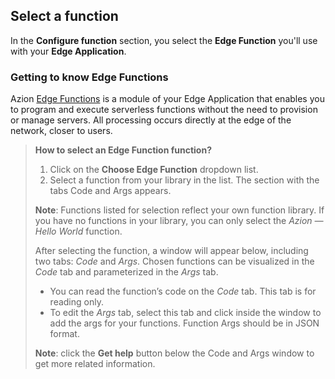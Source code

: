 ## Select a function

In the **Configure function** section, you select the **Edge Function** you'll use with your **Edge Application**.

### Getting to know Edge Functions

Azion [Edge Functions](https://www.azion.com/en/documentation/products/edge-application/edge-functions) is a module of your Edge Application that enables you to program and execute serverless functions without the need to provision or manage servers. All processing occurs directly at the edge of the network, closer to users.

> **How to select an Edge Function function?**
>
> 1. Click on the **Choose Edge Function** dropdown list.
> 2. Select a function from your library in the list. The section with the tabs Code and Args appears.
>
> **Note**: Functions listed for selection reflect your own function library. If you have no functions in your library, you can only select the *Azion — Hello World* function.
>
> After selecting the function, a window will appear below, including two tabs: *Code* and *Args*.
> Chosen functions can be visualized in the *Code* tab and parameterized in the *Args* tab.
>
> - You can read the function’s code on the *Code* tab. This tab is for reading only.
> - To edit the *Args* tab, select this tab and click inside the window to add the args for your functions. Function Args should be in JSON format.
>
> **Note**: click the **Get help** button below the Code and Args window to get more related information.